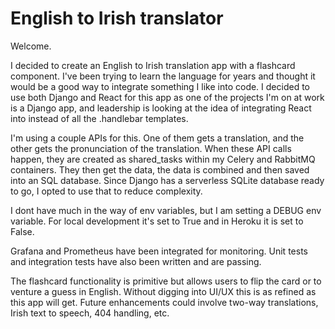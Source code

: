 # English to Irish translator
Welcome.

I decided to create an English to Irish translation app with a flashcard component. I've been trying to learn the language for years and thought it would be a good way to integrate something I like into code. I decided to use both Django and React for this app as one of the projects I'm on at work is a Django app, and leadership is looking at the idea of integrating React into instead of all the .handlebar templates.

I'm using a couple APIs for this. One of them gets a translation, and the other gets the pronunciation of the translation. When these API calls happen, they are created as shared_tasks within my Celery and RabbitMQ containers. They then get the data, the data is combined and then saved into an SQL database. Since Django has a serverless SQLite database ready to go, I opted to use that to reduce complexity.

I dont have much in the way of env variables, but I am setting a DEBUG env variable. For local development it's set to True and in Heroku it is set to False.

Grafana and Prometheus have been integrated for monitoring. Unit tests and integration tests have also been written and are passing.

The flashcard functionality is primitive but allows users to flip the card or to venture a guess in English. Without digging into UI/UX this is as refined as this app will get. Future enhancements could involve two-way translations, Irish text to speech, 404 handling, etc.


